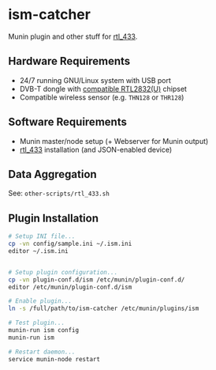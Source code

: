 # ism-catcher
Munin plugin and other stuff for [rtl_433][1].


## Hardware Requirements
* 24/7 running GNU/Linux system with USB port
* DVB-T dongle with [compatible RTL2832(U)][2] chipset
* Compatible wireless sensor (e.g. `THN128` or `THR128`)


## Software Requirements
* Munin master/node setup (+ Webserver for Munin output)
* [rtl_433][1] installation (and JSON-enabled device)


## Data Aggregation
See: `other-scripts/rtl_433.sh`


## Plugin Installation
```bash
# Setup INI file...
cp -vn config/sample.ini ~/.ism.ini
editor ~/.ism.ini


# Setup plugin configuration...
cp -vn plugin-conf.d/ism /etc/munin/plugin-conf.d/
editor /etc/munin/plugin-conf.d/ism

# Enable plugin...
ln -s /full/path/to/ism-catcher /etc/munin/plugins/ism

# Test plugin...
munin-run ism config
munin-run ism

# Restart daemon...
service munin-node restart
```


[1]: https://github.com/merbanan/rtl_433
[2]: http://amzn.to/2qIxh9n
